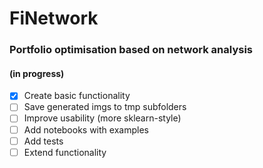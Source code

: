 # FiNetwork
### Portfolio optimisation based on network analysis
#### (in progress)
- [x] Create basic functionality 
- [ ] Save generated imgs to tmp subfolders
- [ ] Improve usability (more sklearn-style)
- [ ] Add notebooks with examples
- [ ] Add tests
- [ ] Extend functionality
